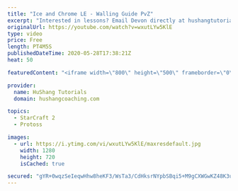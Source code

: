 ```yaml
---
title: "Ice and Chrome LE - Walling Guide PvZ"
excerpt: "Interested in lessons? Email Devon directly at hushangtutorials@outlook.com ------------------------------------------------------------------------------------------------------- Want to support HuShang Tutorials directly? Patreon is a website where you can contribute a monthly donation that will help"
originalUrl: https://youtube.com/watch?v=wxutLYw5KlE
type: video
price: Free
length: PT4M5S
publishedDateTime: 2020-05-28T17:38:21Z
heat: 50

featuredContent: "<iframe width=\"800\" height=\"500\" frameborder=\"0\" src=\"https://www.youtube.com/embed/wxutLYw5KlE\" allow=\"accelerometer; autoplay; encrypted-media; gyroscope; picture-in-picture\" allowfullscreen></iframe>"

provider:
  name: HuShang Tutorials
  domain: hushangcoaching.com

topics:
  - StarCraft 2
  - Protoss

images:
  - url: https://i.ytimg.com/vi/wxutLYw5KlE/maxresdefault.jpg
    width: 1280
    height: 720
    isCached: true

secured: "gYR+0wqzSeIeqwHhw8heKF3/WsTa3/CdHksrNYpbSBqi5+M9gCXWGwKZ48K3uXjrKMSJ8TpHjTSd25q/QJfkvohWBjBQNhR86EgluZjretVynT2s0s4GGnqZVEflCGxtrqvkPnI8v6KxUDyEuuQ88W4dEWh1JpZ2OAbYBTRxbUvC72z+wF+jE9QmXMjxI3jYyHjwHHpSAVPdVyLp//O9uFxRSdR/+Xd5OaYCjcs0+P21giRVxAILlnnc5gA8IgWsHTSOcjeqDSfmb95zTTBVUN0DSOF1qYriMKMygaez9mRn0FEuzxc/uQKvob7StuyYoXuvY419eH/QRYPPDZpJK70z+dCEb0Xx05CKCDGMc4hObqYLf8q611J6sSJGYeuA6aLS+cQ2A13FBBgkEZfy8Bee+rEhlQ98oD69lCC74FA=;R6D04de3+c6dAWezMRyIrQ=="
---
```


